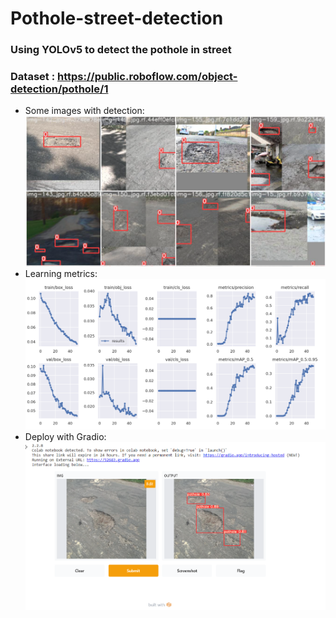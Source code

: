 # Pothole-street-detection
### Using YOLOv5 to detect the pothole in street 
### Dataset : https://public.roboflow.com/object-detection/pothole/1

- Some images with detection:
<img src="detection.PNG"> <br/>
- Learning metrics: 
<img src="learning metrics.PNG"> <br/>
- Deploy with Gradio:
<img src="deploy gradio.PNG"> <br/>
